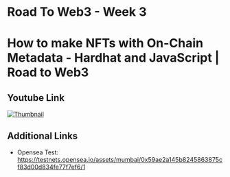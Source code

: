 # Road To Web3 - Week 3

# How to make NFTs with On-Chain Metadata - Hardhat and JavaScript | Road to Web3

## Youtube Link

[![Thumbnail](https://img.youtube.com/vi/8FJvY4zXvPE/maxresdefault.jpg)](https://youtu.be/8FJvY4zXvPE)

## Additional Links

- Opensea Test: https://testnets.opensea.io/assets/mumbai/0x59ae2a145b8245863875cf83d00d834fe77f7ef6/1
